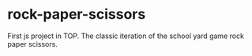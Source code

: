 # rock-paper-scissors

First js project in TOP.
The classic iteration of the school yard game rock paper scissors.
